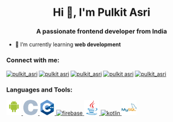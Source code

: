 <h1 align="center">Hi 👋, I'm Pulkit Asri</h1>
<h3 align="center">A passionate frontend developer from India</h3>

- 🌱 I’m currently learning **web development**

<h3 align="left">Connect with me:</h3>
<p align="left">
  <a href="https://www.hackerrank.com/pulkit_asri" target="blank"><img align="center" src="https://cdn.jsdelivr.net/npm/simple-icons@3.0.1/icons/hackerrank.svg" alt="pulkit_asri" height="30" width="40" /></a>
<a href="https://linkedin.com/in/pulkit asri" target="blank"><img align="center" src="https://cdn.jsdelivr.net/npm/simple-icons@3.0.1/icons/linkedin.svg" alt="pulkit asri" height="30" width="40" /></a>
<a href="https://instagram.com/pulkit_asri" target="blank"><img align="center" src="https://cdn.jsdelivr.net/npm/simple-icons@3.0.1/icons/instagram.svg" alt="pulkit_asri" height="30" width="40" /></a>
<a href="https://www.youtube.com/c/pulkit asri" target="blank"><img align="center" src="https://cdn.jsdelivr.net/npm/simple-icons@3.0.1/icons/youtube.svg" alt="pulkit asri" height="30" width="40" /></a>
<a href="https://www.codechef.com/users/pulkit_asri" target="blank"><img align="center" src="https://cdn.jsdelivr.net/npm/simple-icons@3.1.0/icons/codechef.svg" alt="pulkit_asri" height="30" width="40" /></a>

</p>

<h3 align="left">Languages and Tools:</h3>
<p align="left"> <a href="https://developer.android.com" target="_blank"> <img src="https://raw.githubusercontent.com/devicons/devicon/master/icons/android/android-original-wordmark.svg" alt="android" width="40" height="40"/> </a> <a href="https://www.cprogramming.com/" target="_blank"> <img src="https://raw.githubusercontent.com/devicons/devicon/master/icons/c/c-original.svg" alt="c" width="40" height="40"/> </a> <a href="https://www.w3schools.com/cpp/" target="_blank"> <img src="https://raw.githubusercontent.com/devicons/devicon/master/icons/cplusplus/cplusplus-original.svg" alt="cplusplus" width="40" height="40"/> </a> <a href="https://firebase.google.com/" target="_blank"> <img src="https://www.vectorlogo.zone/logos/firebase/firebase-icon.svg" alt="firebase" width="40" height="40"/> </a> <a href="https://www.java.com" target="_blank"> <img src="https://raw.githubusercontent.com/devicons/devicon/master/icons/java/java-original.svg" alt="java" width="40" height="40"/> </a> <a href="https://kotlinlang.org" target="_blank"> <img src="https://www.vectorlogo.zone/logos/kotlinlang/kotlinlang-icon.svg" alt="kotlin" width="40" height="40"/> </a> <a href="https://www.mysql.com/" target="_blank"> <img src="https://raw.githubusercontent.com/devicons/devicon/master/icons/mysql/mysql-original-wordmark.svg" alt="mysql" width="40" height="40"/> </a> </p>
